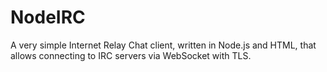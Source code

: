 # NodeIRC
A very simple Internet Relay Chat client, written in Node.js and HTML, that allows connecting to IRC servers via WebSocket with TLS.
